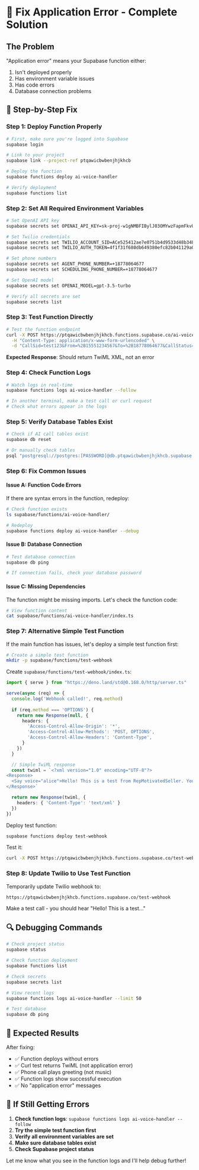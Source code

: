 # 🚨 Fix Application Error - Complete Solution

## The Problem
"Application error" means your Supabase function either:
1. Isn't deployed properly
2. Has environment variable issues
3. Has code errors
4. Database connection problems

## 🔧 Step-by-Step Fix

### Step 1: Deploy Function Properly
```bash
# First, make sure you're logged into Supabase
supabase login

# Link to your project
supabase link --project-ref ptqawicbwbenjhjkhcb

# Deploy the function
supabase functions deploy ai-voice-handler

# Verify deployment
supabase functions list
```

### Step 2: Set All Required Environment Variables
```bash
# Set OpenAI API key
supabase secrets set OPENAI_API_KEY=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

# Set Twilio credentials
supabase secrets set TWILIO_ACCOUNT_SID=ACe525412ae7e0751b4d9533d48b348066
supabase secrets set TWILIO_AUTH_TOKEN=4f1f31f680db649380efc82b041129a0

# Set phone numbers
supabase secrets set AGENT_PHONE_NUMBER=+18778064677
supabase secrets set SCHEDULING_PHONE_NUMBER=+18778064677

# Set OpenAI model
supabase secrets set OPENAI_MODEL=gpt-3.5-turbo

# Verify all secrets are set
supabase secrets list
```

### Step 3: Test Function Directly
```bash
# Test the function endpoint
curl -X POST https://ptqawicbwbenjhjkhcb.functions.supabase.co/ai-voice-handler \
  -H "Content-Type: application/x-www-form-urlencoded" \
  -d "CallSid=test123&From=%2B15551234567&To=%2B18778064677&CallStatus=ringing&Direction=inbound"
```

**Expected Response**: Should return TwiML XML, not an error

### Step 4: Check Function Logs
```bash
# Watch logs in real-time
supabase functions logs ai-voice-handler --follow

# In another terminal, make a test call or curl request
# Check what errors appear in the logs
```

### Step 5: Verify Database Tables Exist
```bash
# Check if AI call tables exist
supabase db reset

# Or manually check tables
psql "postgresql://postgres:[PASSWORD]@db.ptqawicbwbenjhjkhcb.supabase.co:5432/postgres" -c "\dt"
```

### Step 6: Fix Common Issues

#### Issue A: Function Code Errors
If there are syntax errors in the function, redeploy:
```bash
# Check function exists
ls supabase/functions/ai-voice-handler/

# Redeploy
supabase functions deploy ai-voice-handler --debug
```

#### Issue B: Database Connection
```bash
# Test database connection
supabase db ping

# If connection fails, check your database password
```

#### Issue C: Missing Dependencies
The function might be missing imports. Let's check the function code:
```bash
# View function content
cat supabase/functions/ai-voice-handler/index.ts
```

### Step 7: Alternative Simple Test Function

If the main function has issues, let's deploy a simple test function first:

```bash
# Create a simple test function
mkdir -p supabase/functions/test-webhook
```

Create `supabase/functions/test-webhook/index.ts`:
```typescript
import { serve } from "https://deno.land/std@0.168.0/http/server.ts"

serve(async (req) => {
  console.log('Webhook called!', req.method)
  
  if (req.method === 'OPTIONS') {
    return new Response(null, {
      headers: {
        'Access-Control-Allow-Origin': '*',
        'Access-Control-Allow-Methods': 'POST, OPTIONS',
        'Access-Control-Allow-Headers': 'Content-Type',
      }
    })
  }

  // Simple TwiML response
  const twiml = `<?xml version="1.0" encoding="UTF-8"?>
<Response>
  <Say voice="alice">Hello! This is a test from RepMotivatedSeller. Your webhook is working!</Say>
</Response>`

  return new Response(twiml, {
    headers: { 'Content-Type': 'text/xml' }
  })
})
```

Deploy test function:
```bash
supabase functions deploy test-webhook
```

Test it:
```bash
curl -X POST https://ptqawicbwbenjhjkhcb.functions.supabase.co/test-webhook
```

### Step 8: Update Twilio to Use Test Function

Temporarily update Twilio webhook to:
```
https://ptqawicbwbenjhjkhcb.functions.supabase.co/test-webhook
```

Make a test call - you should hear "Hello! This is a test..."

## 🔍 Debugging Commands

```bash
# Check project status
supabase status

# Check function deployment
supabase functions list

# Check secrets
supabase secrets list

# View recent logs
supabase functions logs ai-voice-handler --limit 50

# Test database
supabase db ping
```

## 🎯 Expected Results

After fixing:
- ✅ Function deploys without errors
- ✅ Curl test returns TwiML (not application error)
- ✅ Phone call plays greeting (not music)
- ✅ Function logs show successful execution
- ✅ No "application error" messages

## 🚨 If Still Getting Errors

1. **Check function logs**: `supabase functions logs ai-voice-handler --follow`
2. **Try the simple test function first**
3. **Verify all environment variables are set**
4. **Make sure database tables exist**
5. **Check Supabase project status**

Let me know what you see in the function logs and I'll help debug further!